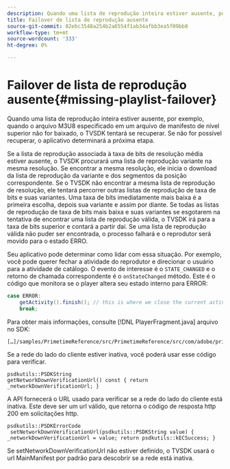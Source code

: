 ```yaml
---
description: Quando uma lista de reprodução inteira estiver ausente, por exemplo, quando o arquivo M3U8 especificado em um arquivo de manifesto de nível superior não for baixado, o TVSDK tentará se recuperar. Se não for possível recuperar, o aplicativo determinará a próxima etapa.
title: Failover de lista de reprodução ausente
source-git-commit: 02ebc3548a254b2a6554f1ab34afbb3ea5f09bb8
workflow-type: tm+mt
source-wordcount: '333'
ht-degree: 0%

---
```


# Failover de lista de reprodução ausente{#missing-playlist-failover}

Quando uma lista de reprodução inteira estiver ausente, por exemplo, quando o arquivo M3U8 especificado em um arquivo de manifesto de nível superior não for baixado, o TVSDK tentará se recuperar. Se não for possível recuperar, o aplicativo determinará a próxima etapa.

Se a lista de reprodução associada à taxa de bits de resolução média estiver ausente, o TVSDK procurará uma lista de reprodução variante na mesma resolução. Se encontrar a mesma resolução, ele inicia o download da lista de reprodução da variante e dos segmentos da posição correspondente. Se o TVSDK não encontrar a mesma lista de reprodução de resolução, ele tentará percorrer outras listas de reprodução de taxa de bits e suas variantes. Uma taxa de bits imediatamente mais baixa é a primeira escolha, depois sua variante e assim por diante. Se todas as listas de reprodução de taxa de bits mais baixa e suas variantes se esgotarem na tentativa de encontrar uma lista de reprodução válida, o TVSDK irá para a taxa de bits superior e contará a partir daí. Se uma lista de reprodução válida não puder ser encontrada, o processo falhará e o reprodutor será movido para o estado ERRO.

Seu aplicativo pode determinar como lidar com essa situação. Por exemplo, você pode querer fechar a atividade do reprodutor e direcionar o usuário para a atividade de catálogo. O evento de interesse é o `STATE_CHANGED` e o retorno de chamada correspondente é o `onStateChanged` método. Este é o código que monitora se o player altera seu estado interno para ERROR:

```java
case ERROR: 
    getActivity().finish(); // this is where we close the current activity (the Player activity) 
    break;
```

Para obter mais informações, consulte [!DNL PlayerFragment.java] arquivo no SDK:

```
[…]/samples/PrimetimeReference/src/PrimetimeReference/src/com/adobe/primetime/reference/ui/player/
```

Se a rede do lado do cliente estiver inativa, você poderá usar esse código para verificar.

```
psdkutils::PSDKString 
getNetworkDownVerificationUrl() const { return 
_networkDownVerificationUrl; }
```

A API fornecerá o URL usado para verificar se a rede do lado do cliente está inativa. Este deve ser um url válido, que retorna o código de resposta http 200 em solicitações http.

```
psdkutils::PSDKErrorCode 
 setNetworkDownVerificationUrl(psdkutils::PSDKString value) {  
_networkDownVerificationUrl = value; return psdkutils::kECSuccess; }
```

Se setNetworkDownVerificationUrl não estiver definido, o TVSDK usará o url MainManifest por padrão para descobrir se a rede está inativa.
